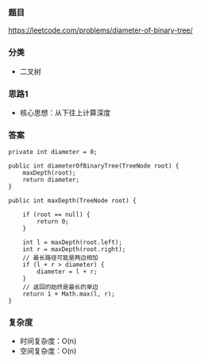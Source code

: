 ### 题目
https://leetcode.com/problems/diameter-of-binary-tree/

### 分类
* 二叉树

### 思路1
* 核心思想：从下往上计算深度

### 答案
```
private int diameter = 0;

public int diameterOfBinaryTree(TreeNode root) {
    maxDepth(root);
    return diameter;
}

public int maxDepth(TreeNode root) {
    
    if (root == null) {
        return 0;
    }

    int l = maxDepth(root.left);
    int r = maxDepth(root.right);
    // 最长路径可能是两边相加
    if (l + r > diameter) {
        diameter = l + r;
    }
    // 返回的始终是最长的单边
    return 1 + Math.max(l, r);
}
```

### 复杂度
* 时间复杂度：O(n)
* 空间复杂度：O(n)
